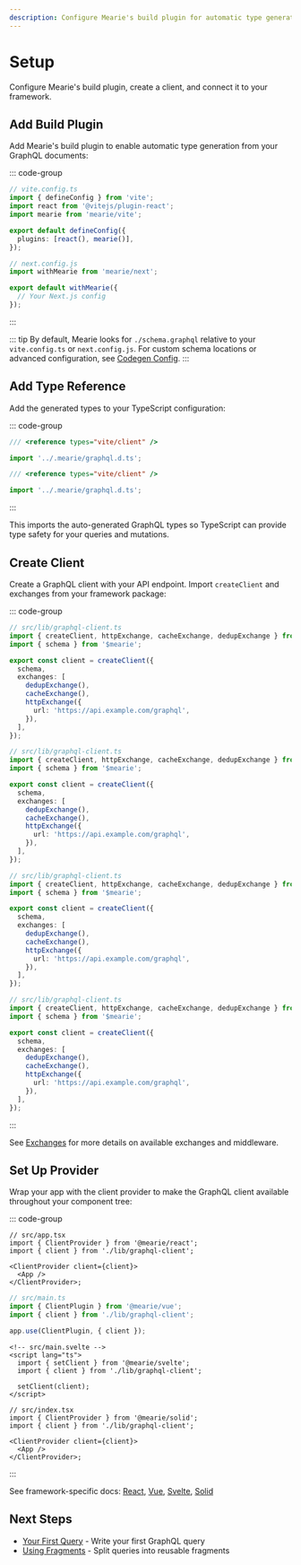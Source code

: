 ```yaml
---
description: Configure Mearie's build plugin for automatic type generation, create a GraphQL client with links, and set up the provider for your framework.
---
```


# Setup

Configure Mearie's build plugin, create a client, and connect it to your framework.

## Add Build Plugin

Add Mearie's build plugin to enable automatic type generation from your GraphQL documents:

::: code-group

```typescript [Vite]
// vite.config.ts
import { defineConfig } from 'vite';
import react from '@vitejs/plugin-react';
import mearie from 'mearie/vite';

export default defineConfig({
  plugins: [react(), mearie()],
});
```

```typescript [Next.js]
// next.config.js
import withMearie from 'mearie/next';

export default withMearie({
  // Your Next.js config
});
```

:::

::: tip
By default, Mearie looks for `./schema.graphql` relative to your `vite.config.ts` or `next.config.js`. For custom schema locations or advanced configuration, see [Codegen Config](/config/codegen).
:::

## Add Type Reference

Add the generated types to your TypeScript configuration:

::: code-group

```typescript [env.d.ts]
/// <reference types="vite/client" />

import '../.mearie/graphql.d.ts';
```

```typescript [src/vite-env.d.ts]
/// <reference types="vite/client" />

import '../.mearie/graphql.d.ts';
```

:::

This imports the auto-generated GraphQL types so TypeScript can provide type safety for your queries and mutations.

## Create Client

Create a GraphQL client with your API endpoint. Import `createClient` and exchanges from your framework package:

::: code-group

```typescript [React]
// src/lib/graphql-client.ts
import { createClient, httpExchange, cacheExchange, dedupExchange } from '@mearie/react';
import { schema } from '$mearie';

export const client = createClient({
  schema,
  exchanges: [
    dedupExchange(),
    cacheExchange(),
    httpExchange({
      url: 'https://api.example.com/graphql',
    }),
  ],
});
```

```typescript [Vue]
// src/lib/graphql-client.ts
import { createClient, httpExchange, cacheExchange, dedupExchange } from '@mearie/vue';
import { schema } from '$mearie';

export const client = createClient({
  schema,
  exchanges: [
    dedupExchange(),
    cacheExchange(),
    httpExchange({
      url: 'https://api.example.com/graphql',
    }),
  ],
});
```

```typescript [Svelte]
// src/lib/graphql-client.ts
import { createClient, httpExchange, cacheExchange, dedupExchange } from '@mearie/svelte';
import { schema } from '$mearie';

export const client = createClient({
  schema,
  exchanges: [
    dedupExchange(),
    cacheExchange(),
    httpExchange({
      url: 'https://api.example.com/graphql',
    }),
  ],
});
```

```typescript [Solid]
// src/lib/graphql-client.ts
import { createClient, httpExchange, cacheExchange, dedupExchange } from '@mearie/solid';
import { schema } from '$mearie';

export const client = createClient({
  schema,
  exchanges: [
    dedupExchange(),
    cacheExchange(),
    httpExchange({
      url: 'https://api.example.com/graphql',
    }),
  ],
});
```

:::

See [Exchanges](/guides/exchanges) for more details on available exchanges and middleware.

## Set Up Provider

Wrap your app with the client provider to make the GraphQL client available throughout your component tree:

::: code-group

```tsx [React]
// src/app.tsx
import { ClientProvider } from '@mearie/react';
import { client } from './lib/graphql-client';

<ClientProvider client={client}>
  <App />
</ClientProvider>;
```

```ts [Vue]
// src/main.ts
import { ClientPlugin } from '@mearie/vue';
import { client } from './lib/graphql-client';

app.use(ClientPlugin, { client });
```

```svelte [Svelte]
<!-- src/main.svelte -->
<script lang="ts">
  import { setClient } from '@mearie/svelte';
  import { client } from './lib/graphql-client';

  setClient(client);
</script>
```

```tsx [Solid]
// src/index.tsx
import { ClientProvider } from '@mearie/solid';
import { client } from './lib/graphql-client';

<ClientProvider client={client}>
  <App />
</ClientProvider>;
```

:::

See framework-specific docs: [React](/frameworks/react), [Vue](/frameworks/vue), [Svelte](/frameworks/svelte), [Solid](/frameworks/solid)

## Next Steps

- [Your First Query](/getting-started/your-first-query) - Write your first GraphQL query
- [Using Fragments](/getting-started/using-fragments) - Split queries into reusable fragments
